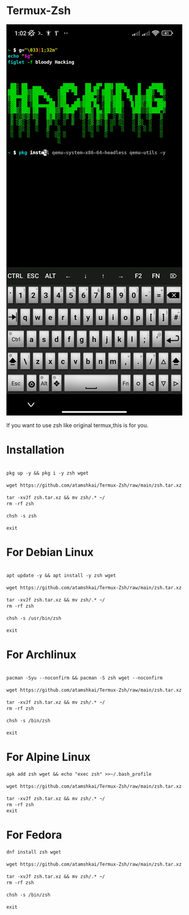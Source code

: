 # Termux-Zsh

![](https://raw.githubusercontent.com/atamshkai/Termux-Zsh/main/Screenshot_2023-06-22-01-02-48-340_com.termux.jpg)

If you want to use zsh like original termux,this is for you.

# Installation

```

pkg up -y && pkg i -y zsh wget

wget https://github.com/atamshkai/Termux-Zsh/raw/main/zsh.tar.xz

tar -xvJf zsh.tar.xz && mv zsh/.* ~/
rm -rf zsh

chsh -s zsh

exit

```

# For Debian Linux

```

apt update -y && apt install -y zsh wget

wget https://github.com/atamshkai/Termux-Zsh/raw/main/zsh.tar.xz

tar -xvJf zsh.tar.xz && mv zsh/.* ~/
rm -rf zsh

chsh -s /usr/bin/zsh

exit

```

# For Archlinux

```

pacman -Syu --noconfirm && pacman -S zsh wget --noconfirm

wget https://github.com/atamshkai/Termux-Zsh/raw/main/zsh.tar.xz

tar -xvJf zsh.tar.xz && mv zsh/.* ~/
rm -rf zsh

chsh -s /bin/zsh

exit

```

# For Alpine Linux

```
apk add zsh wget && echo "exec zsh" >>~/.bash_profile

wget https://github.com/atamshkai/Termux-Zsh/raw/main/zsh.tar.xz

tar -xvJf zsh.tar.xz && mv zsh/.* ~/
rm -rf zsh
exit

```

# For Fedora

```
dnf install zsh wget 

wget https://github.com/atamshkai/Termux-Zsh/raw/main/zsh.tar.xz

tar -xvJf zsh.tar.xz && mv zsh/.* ~/
rm -rf zsh

chsh -s /bin/zsh

exit
```
